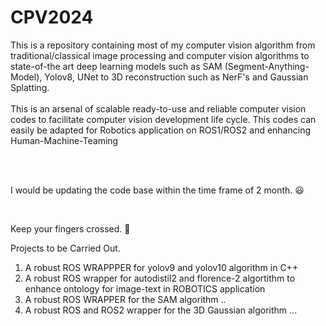 # CPV2024
This is a repository containing most of my computer vision algorithm from traditional/classical image processing  and computer vision algorithms to state-of-the art deep learning models such as SAM (Segment-Anything-Model), Yolov8, UNet to 3D reconstruction such as NerF's and Gaussian Splatting.
<br>
<br>
This is an arsenal of scalable ready-to-use and reliable computer vision codes to facilitate computer vision development life cycle. This codes can easily be adapted for Robotics application on ROS1/ROS2 and enhancing Human-Machine-Teaming

<br>
<br>

I would be updating the code base within the time frame of 2 month. 
😃

<br>

Keep your fingers crossed. 🤞

Projects to be Carried Out.
1.  A robust ROS WRAPPPER for yolov9 and yolov10 algorithm in C++
2. A robust ROS wrapper for autodistil2 and florence-2 algortithm to enhance ontology for image-text in ROBOTICS application
3. A robust ROS WRAPPER for the SAM algorithm ..
4. A robust ROS and ROS2 wrapper for the 3D Gaussian algorithm ...
   

